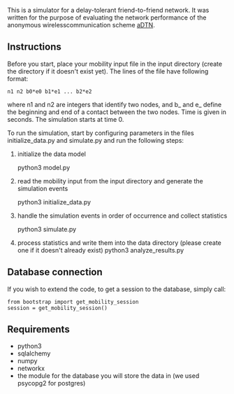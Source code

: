 This is a simulator for a delay-tolerant friend-to-friend network. It was written for the purpose of evaluating the network performance of the anonymous wirelesscommunication scheme [aDTN](https://www.seemoo.tu-darmstadt.de/team/ana-barroso/adtn).

## Instructions

Before you start, place your mobility input file in the input directory (create the directory if it doesn't exist yet). The lines of the file have following format:

    n1 n2 b0*e0 b1*e1 ... b2*e2
    
where n1 and n2 are integers that identify two nodes, and b_ and e_ define the beginning and end of a contact between the two nodes. Time is given in seconds. The simulation starts at time 0.

To run the simulation, start by configuring parameters in the files initialize_data.py and simulate.py and run the following steps:

1. initialize the data model

    python3 model.py

2. read the mobility input from the input directory and generate the simulation events

    python3 initialize_data.py

3. handle the simulation events in order of occurrence and collect statistics

    python3 simulate.py 

4. process statistics and write them into the data directory (please create one if it doesn't already exist)
    python3 analyze_results.py


## Database connection
If you wish to extend the code, to get a session to the database, simply call:

    from bootstrap import get_mobility_session
    session = get_mobility_session()

## Requirements

- python3
- sqlalchemy
- numpy
- networkx
- the module for the database you will store the data in (we used psycopg2 for postgres)
